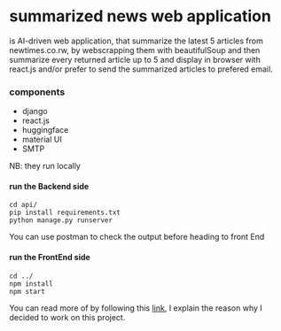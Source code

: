 # summarized news web application
is AI-driven web application, that summarize the latest 5 articles from newtimes.co.rw, by webscrapping  them with beautifulSoup and then summarize every returned article up to 5 and display in browser with react.js and/or prefer to send the summarized articles to prefered email.

### components
- django
- react.js
- huggingface
- material UI
- SMTP

NB: they run locally
#### run the Backend side
 
``` <python>
cd api/
pip install requirements.txt
python manage.py runserver
```

You can use postman to check the output before heading to front End

#### run the FrontEnd side
``` <react.js>
cd ../
npm install
npm start

```

You can read more of by following this [link](https://dev.to/sababu_/ai-from-home-to-new-home-36kk-temp-slug-2894209?preview=a9f37259d63215e9d5c47fecbaee24712c1baa2e3b4130c84e2b1e9e900601e100e43705d159e79f9414fb7e7f8a6f4d3bd218c4fb165050b2069f99), I explain the reason why I decided to work on this project.